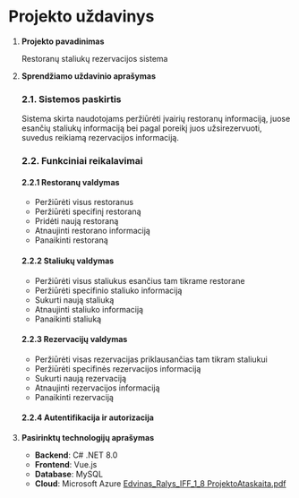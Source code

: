 # Projekto uždavinys

1. **Projekto pavadinimas**
   
   Restoranų staliukų rezervacijos sistema

3. **Sprendžiamo uždavinio aprašymas**

   ### 2.1. Sistemos paskirtis
   
   Sistema skirta naudotojams peržiūrėti įvairių restoranų informaciją, juose esančių staliukų informaciją bei pagal poreikį juos užsirezervuoti, suvedus reikiamą rezervacijos informaciją. 

   ### 2.2. Funkciniai reikalavimai

   #### 2.2.1 Restoranų valdymas
   - Peržiūrėti visus restoranus
   - Peržiūrėti specifinį restoraną
   - Pridėti naują restoraną
   - Atnaujinti restorano informaciją
   - Panaikinti restoraną

   #### 2.2.2 Staliukų valdymas
   - Peržiūrėti visus staliukus esančius tam tikrame restorane
   - Peržiūrėti specifinio staliuko informaciją
   - Sukurti naują staliuką
   - Atnaujinti staliuko informaciją
   - Panaikinti staliuką

   #### 2.2.3 Rezervacijų valdymas
   - Peržiūrėti visas rezervacijas priklausančias tam tikram staliukui
   - Peržiūrėti specifinės rezervacijos informaciją
   - Sukurti naują rezervaciją
   - Atnaujinti rezervacijos informaciją
   - Panaikinti rezervaciją

   #### 2.2.4 Autentifikacija ir autorizacija

5. **Pasirinktų technologijų aprašymas**
   - **Backend**: C# .NET 8.0
   - **Frontend**: Vue.js
   - **Database**: MySQL
   - **Cloud**: Microsoft Azure
[Edvinas_Ralys_IFF_1_8 ProjektoAtaskaita.pdf](https://github.com/user-attachments/files/18085843/Edvinas_Ralys_IFF_1_8.ProjektoAtaskaita.pdf)
